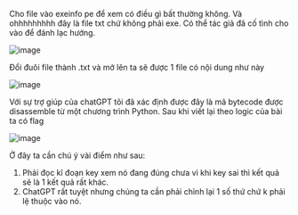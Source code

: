 Cho file vào exeinfo pe để xem có điều gì bất thường không. Và ohhhhhhhhh đây là file txt chứ không phải exe. Có thể tác giả đã cố tình cho vào để đánh lạc hướng.

![image](https://github.com/daglongg/PicoCTF_2024/assets/138242812/214dfbaa-a881-4bce-91e6-435b14b1362a)

Đổi đuôi file thành .txt và mở lên ta sẽ được 1 file có nội dung như này

![image](https://github.com/daglongg/PicoCTF_2024/assets/138242812/9dd009be-0461-408c-9d9b-9758e8ea32df)

Với sự trợ giúp của chatGPT tôi đã xác định được đây là mã bytecode được disassemble từ một chương trình Python. Sau khi viết lại theo logic của bài ta có flag

![image](https://github.com/daglongg/PicoCTF_2024/assets/138242812/0b17f1a9-1918-49e1-b18f-a6269ca9e755)

Ở đây ta cần chú ý vài điểm như sau:
1. Phải đọc kĩ đoạn key xem nó đang đúng chưa vì khi key sai thì kết quả sẽ là 1 kết quả rất khác.
2. ChatGPT rất tuyệt nhưng chúng ta cần phải chỉnh lại 1 số thứ chứ k phải lệ thuộc vào nó.







